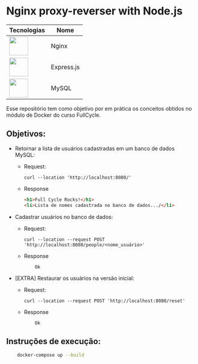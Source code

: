 # Nginx proxy-reverser with Node.js


| Tecnologias | Nome |
| -- | -- |
| <img height="50" src="https://user-images.githubusercontent.com/25181517/183345125-9a7cd2e6-6ad6-436f-8490-44c903bef84c.png" /> | Nginx |
| <img height="50" src="https://user-images.githubusercontent.com/25181517/183859966-a3462d8d-1bc7-4880-b353-e2cbed900ed6.png" /> | Express.js |
| <img height="50" src="https://user-images.githubusercontent.com/25181517/183896128-ec99105a-ec1a-4d85-b08b-1aa1620b2046.png" /> | MySQL |

Esse repositório tem como objetivo por em prática os conceitos obtidos no módulo de Docker do curso FullCycle.

## Objetivos:
- Retornar a lista de usuários cadastradas em um banco de dados MySQL:
  - Request:
    ```
    curl --location 'http://localhost:8080/'
    ```
  - Response
    ``` html
    <h1>Full Cycle Rocks!</h1>
    <li>Lista de nomes cadastrada no banco de dados.../</li>
    ```

- Cadastrar usuários no banco de dados:
  - Request:
    ```
    curl --location --request POST 'http://localhost:8080/people/<nome_usuário>'
    ```
  - Response
    ```
        Ok
    ```

- [EXTRA] Restaurar os usuários na versão inicial:
  - Request:
    ```
    curl --location --request POST 'http://localhost:8080/reset'
    ```
  - Response
    ```
        Ok
    ```

## Instruções de execução:

``` bash
    docker-compose up --build
```